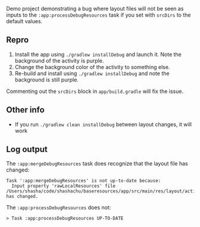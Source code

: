 Demo project demonstrating a bug where layout files will not be seen as inputs to the `:app:processDebugResources` task if you set with `srcDirs` to the default values.

## Repro
1. Install the app using `./gradlew installDebug` and launch it. Note the background of the activity is purple.
2. Change the background color of the activity to something else.
3. Re-build and install using `./gradlew installDebug` and note the background is still purple.

Commenting out the `srcDirs` block in `app/build.gradle` will fix the issue.

## Other info
* If you run `./gradlew clean installDebug` between layout changes, it will work

## Log output
The `:app:mergeDebugResources` task does recognize that the layout file has changed:
```
Task ':app:mergeDebugResources' is not up-to-date because:
  Input property 'rawLocalResources' file /Users/shasha/code/shashachu/baseresources/app/src/main/res/layout/activity_main.xml has changed.
```

The `:app:processDebugResources` does not:
```
> Task :app:processDebugResources UP-TO-DATE
```
